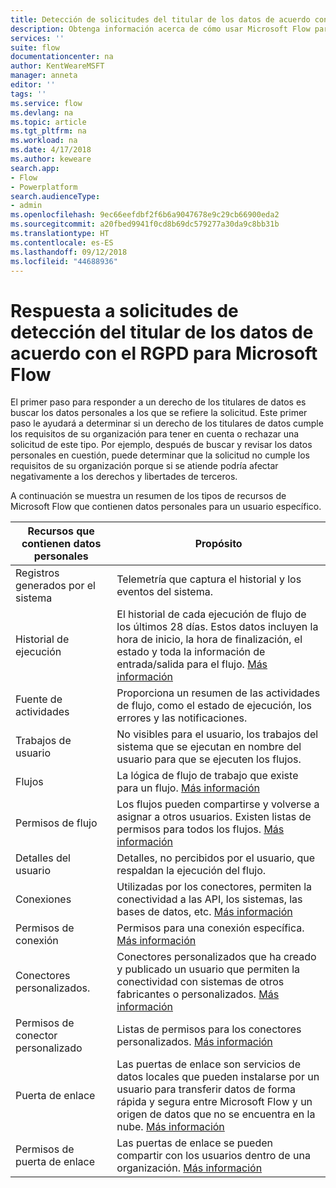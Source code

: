 ```yaml
---
title: Detección de solicitudes del titular de los datos de acuerdo con el RGPD en Microsoft Flow | Microsoft Docs
description: Obtenga información acerca de cómo usar Microsoft Flow para responder a solicitudes de detección del titular de los datos de acuerdo con el RGPD.
services: ''
suite: flow
documentationcenter: na
author: KentWeareMSFT
manager: anneta
editor: ''
tags: ''
ms.service: flow
ms.devlang: na
ms.topic: article
ms.tgt_pltfrm: na
ms.workload: na
ms.date: 4/17/2018
ms.author: keweare
search.app:
- Flow
- Powerplatform
search.audienceType:
- admin
ms.openlocfilehash: 9ec66eefdbf2f6b6a9047678e9c29cb66900eda2
ms.sourcegitcommit: a20fbed9941f0cd8b69dc579277a30da9c8bb31b
ms.translationtype: HT
ms.contentlocale: es-ES
ms.lasthandoff: 09/12/2018
ms.locfileid: "44688936"
---
```

# <a name="responding-to-gdpr-data-subject-discovery-requests-for-microsoft-flow"></a>Respuesta a solicitudes de detección del titular de los datos de acuerdo con el RGPD para Microsoft Flow

El primer paso para responder a un derecho de los titulares de datos es buscar los datos personales a los que se refiere la solicitud. Este primer paso le ayudará a determinar si un derecho de los titulares de datos cumple los requisitos de su organización para tener en cuenta o rechazar una solicitud de este tipo. Por ejemplo, después de buscar y revisar los datos personales en cuestión, puede determinar que la solicitud no cumple los requisitos de su organización porque si se atiende podría afectar negativamente a los derechos y libertades de terceros.

A continuación se muestra un resumen de los tipos de recursos de Microsoft Flow que contienen datos personales para un usuario específico.

|**Recursos que contienen datos personales**|**Propósito**|
|-----|-----|
|Registros generados por el sistema|Telemetría que captura el historial y los eventos del sistema.|
|Historial de ejecución|El historial de cada ejecución de flujo de los últimos 28 días. Estos datos incluyen la hora de inicio, la hora de finalización, el estado y toda la información de entrada/salida para el flujo. [Más información](https://flow.microsoft.com/blog/download-history-recurrence/)|
|Fuente de actividades| Proporciona un resumen de las actividades de flujo, como el estado de ejecución, los errores y las notificaciones.|
|Trabajos de usuario|No visibles para el usuario, los trabajos del sistema que se ejecutan en nombre del usuario para que se ejecuten los flujos.|
|Flujos|La lógica de flujo de trabajo que existe para un flujo. [Más información](https://docs.microsoft.com/flow/get-started-logic-flow)|
|Permisos de flujo|Los flujos pueden compartirse y volverse a asignar a otros usuarios. Existen listas de permisos para todos los flujos. [Más información](https://docs.microsoft.com/flow/frequently-asked-questions#can-i-share-the-flows-i-create)|
|Detalles del usuario|Detalles, no percibidos por el usuario, que respaldan la ejecución del flujo.|
|Conexiones|Utilizadas por los conectores, permiten la conectividad a las API, los sistemas, las bases de datos, etc. [Más información](https://docs.microsoft.com/flow/add-manage-connections)|
|Permisos de conexión|Permisos para una conexión específica. [Más información](https://docs.microsoft.com/flow/add-manage-connections)|
|Conectores personalizados.|Conectores personalizados que ha creado y publicado un usuario que permiten la conectividad con sistemas de otros fabricantes o personalizados. [Más información](https://docs.microsoft.com/connectors/custom-connectors/)|
|Permisos de conector personalizado|Listas de permisos para los conectores personalizados. [Más información](https://docs.microsoft.com/connectors/custom-connectors/share)|
|Puerta de enlace|Las puertas de enlace son servicios de datos locales que pueden instalarse por un usuario para transferir datos de forma rápida y segura entre Microsoft Flow y un origen de datos que no se encuentra en la nube. [Más información](https://docs.microsoft.com/flow/gateway-manage)|
|Permisos de puerta de enlace|Las puertas de enlace se pueden compartir con los usuarios dentro de una organización. [Más información](https://go.microsoft.com/fwlink/?linkid=872249)|

